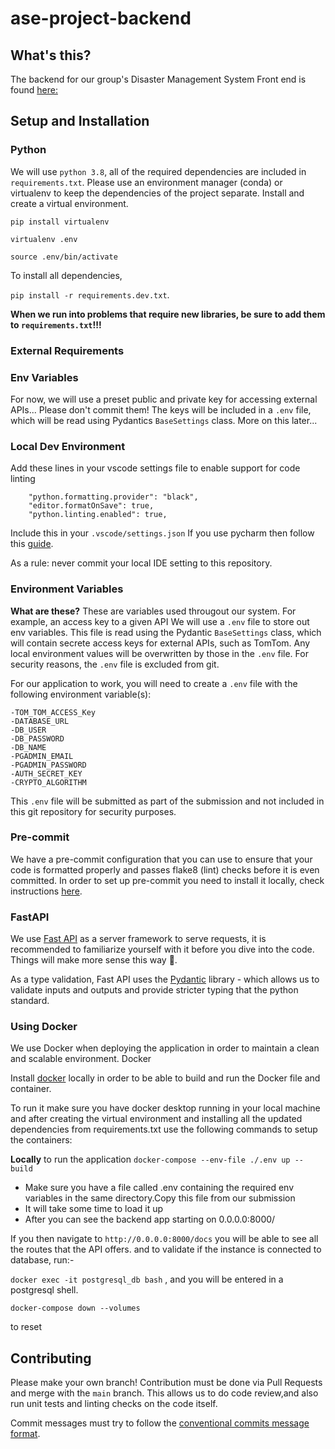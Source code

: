 # ase-project-backend

## What's this?
The backend for our group's Disaster Management System
Front end is found [here:](https://github.com/cormac-doyle/disaster-assessment-application-frontend)

## Setup and Installation

### Python

We will use `python 3.8`, all of the required dependencies are included in `requirements.txt`.
Please use an environment manager (conda) or virtualenv to keep the dependencies of the project separate.
Install and create a virtual environment.

`pip install virtualenv`

`virtualenv .env`

`source .env/bin/activate`

To install all dependencies, 

`pip install -r requirements.dev.txt`.

**When we run into problems that require new libraries, be sure to add them to `requirements.txt`!!!**

### External Requirements

### Env Variables
For now, we will use a preset public and private key for accessing external APIs... Please don't commit them!
The keys will be included in a `.env` file, which will be read using Pydantics `BaseSettings` class. More on this later...

### Local Dev Environment
Add these lines in your vscode settings file to enable  support for code linting
```
    "python.formatting.provider": "black",
    "editor.formatOnSave": true,
    "python.linting.enabled": true,
```
Include this in your `.vscode/settings.json`
If you use pycharm then follow this [guide](https://black.readthedocs.io/en/stable/editor_integration.html#pycharm-intellij-idea).

As a rule: never commit your local IDE setting to this repository.


### Environment Variables
**What are these?**
These are variables used througout our system. For example, an access key to a given API
We will use a `.env` file to store out env variables. This file is read using the Pydantic `BaseSettings` class, which will contain secrete access keys for external APIs, such as TomTom. Any local environment values will be overwritten by those in the `.env` file.
For security reasons, the `.env` file is excluded from git.

For our application to work, you will need to create a `.env` file with the following environment variable(s):

    -TOM_TOM_ACCESS_Key
    -DATABASE_URL
    -DB_USER
    -DB_PASSWORD
    -DB_NAME
    -PGADMIN_EMAIL
    -PGADMIN_PASSWORD
    -AUTH_SECRET_KEY
    -CRYPTO_ALGORITHM

This `.env` file will be submitted as part of the submission and not included in this git repository for security purposes.

### Pre-commit

We have a pre-commit configuration that you can use to ensure that your code is formatted properly and passes flake8 (lint) checks before it is even committed. In order to set up pre-commit you need to install it locally, check instructions [here](https://pre-commit.com/#intro).

### FastAPI

We use [Fast API](https://fastapi.tiangolo.com/) as a server framework to serve requests, it is recommended to familiarize yourself with it before you dive into the code. Things will make more sense this way 🙂.

As a type validation, Fast API uses the [Pydantic](https://pydantic-docs.helpmanual.io/) library - which allows us to validate inputs and outputs and provide stricter typing that the python standard.



### Using Docker

We use Docker when deploying the application in order to maintain a clean and scalable environment. Docker

Install [docker](https://docs.docker.com/get-docker/) locally in order to be able to build and run the Docker file and container.

To run it make sure you have docker desktop running in your local machine and after creating the virtual environment and installing all the updated dependencies from requirements.txt use the following commands to setup the containers:

**Locally**
to run the application
`docker-compose --env-file ./.env up --build`
- Make sure you have a file called .env containing the required env variables in the same directory.Copy this file from our submission
- It will take some time to load it up
- After you can see the backend app starting on 0.0.0.0:8000/

If you then navigate to `http://0.0.0.0:8000/docs` you will be able to see all the routes that the API offers.
and to validate if the instance is connected to database, run:-

`docker exec -it postgresql_db bash`
,
and you will be entered in a postgresql shell.

`docker-compose down --volumes`

to reset


## Contributing
Please make your own branch!
Contribution must be done via Pull Requests and merge with the `main` branch. This allows us to do code review,and also run unit tests and linting checks on the code itself.

Commit messages must try to follow the [conventional commits message format](https://www.conventionalcommits.org/en/v1.0.0-beta.2/).
